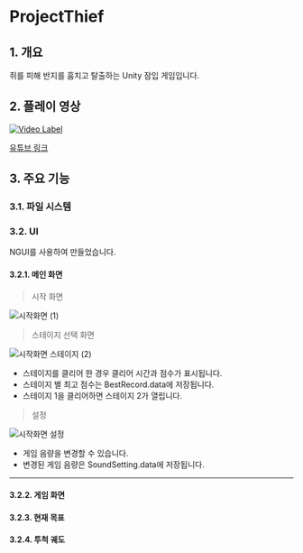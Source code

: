 # ProjectThief

## 1. 개요

쥐를 피해 반지를 훔치고 탈출하는 Unity 잠입 게임입니다.


## 2. 플레이 영상

[![Video Label](http://img.youtube.com/vi/KWLyVQ_91eM/0.jpg)](https://youtu.be/KWLyVQ_91eM?t=0s)

[유튜브 링크](https://youtu.be/KWLyVQ_91eM)

## 3. 주요 기능

### 3.1. 파일 시스템



### 3.2. UI

NGUI를 사용하여 만들었습니다.


#### 3.2.1. 메인 화면

> 시작 화면

![시작화면 (1)](https://user-images.githubusercontent.com/11573611/100541461-76cc3400-3287-11eb-949f-396ad4a71036.jpg)



> 스테이지 선택 화면

![시작화면 스테이지 (2)](https://user-images.githubusercontent.com/11573611/100541469-83508c80-3287-11eb-81d5-79f30df29333.jpg)

  - 스테이지를 클리어 한 경우 클리어 시간과 점수가 표시됩니다.
  - 스테이지 별 최고 점수는 BestRecord.data에 저장됩니다.
  - 스테이지 1을 클리어하면 스테이지 2가 열립니다.



> 설정

![시작화면 설정](https://user-images.githubusercontent.com/11573611/100541475-89df0400-3287-11eb-829e-4e51f50e25f0.jpg)

  - 게임 음량을 변경할 수 있습니다.
  - 변경된 게임 음량은 SoundSetting.data에 저장됩니다.


-------------------------------------------------------------------------------------------

#### 3.2.2. 게임 화면

#### 3.2.3. 현재 목표

#### 3.2.4. 투척 궤도
